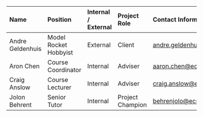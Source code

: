 | Name  | Position | Internal / External | Project Role | Contact Information |
|:------|:---------|:--------------------|:-------------|:--------------------|
| Andre Geldenhuis  | Model Rocket Hobbyist | External | Client | andre.geldenhuis@vuw.ac.nz |
| Aron Chen  | Course Coordinator | Internal | Adviser | aaron.chen@ecs.vuw.ac.nz |
| Craig Anslow  | Course Lecturer | Internal | Adviser | craig.anslow@ecs.vuw.ac.nz |
| Jolon Behrent  | Senior Tutor | Internal | Project Champion | behrenjolo@ecs.vuw.ac.nz |

